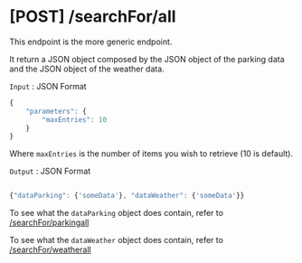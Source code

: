 # [POST] /searchFor/all

This endpoint is the more generic endpoint. 

It return a JSON object composed by the JSON object of the parking data and the JSON object of the weather data.

`Input` : JSON Format 
```javascript 
{
    "parameters": {
        "maxEntries": 10
    }
}
```

Where `maxEntries` is the number of items you wish to retrieve (10 is default).

`Output` : JSON Format

```javascript

{"dataParking": {'someData'}, "dataWeather": {'someData'}}

```

To see what the `dataParking` object does contain, refer to [/searchFor/parkingall](https://github.com/LucasL13/citypulse-api/blob/master/Documentation/searchFor.parking.all.md)

To see what the `dataWeather` object does contain, refer to [/searchFor/weatherall](https://github.com/LucasL13/citypulse-api/blob/master/Documentation/searchFor.weather.all.md)
